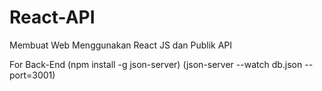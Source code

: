 # React-API
Membuat Web Menggunakan React JS dan Publik API

For Back-End 
(npm install -g json-server)
(json-server --watch db.json --port=3001)
